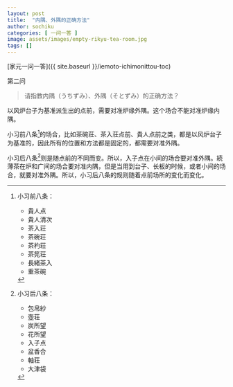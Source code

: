```yaml
---
layout: post
title:  "内隅、外隅的正确方法"
author: sochiku
categories: [ 一问一答 ]
image: assets/images/empty-rikyu-tea-room.jpg
tags: []
---
```


[家元一问一答]({{ site.baseurl }}/iemoto-ichimonittou-toc)

第二问

> 请指教内隅（うちずみ）、外隅（そとずみ）的正确方法？

以风炉台子为基准派生出的点前，需要对准炉缘外隅。这个场合不能对准炉缘内隅。

小习前八条[^1]的场合，比如茶碗荘、茶入荘点前、貴人点前之类，都是以风炉台子为基准的，因此所有的位置和方法都是固定的，都需要对准外隅。

小习后八条[^2]则是随点前的不同而变。所以，入子点在小间的场合要对准外隅。続薄茶在炉和广间的场合要对准内隅，但是当用到台子、长板的时候，或者小间的场合，就要对准外隅。所以，小习后八条的规则随着点前场所的变化而变化。

[^1]: 小习前八条：
    + 貴人点
    + 貴人清次
    + 茶入荘
    + 茶碗荘
    + 茶杓荘
    + 茶筅荘
    + 長緒茶入
    + 重茶碗

[^2]: 小习后八条：
    + 包帛紗
    + 壺荘
    + 炭所望
    + 花所望
    + 入子点
    + 盆香合
    + 軸荘
    + 大津袋
